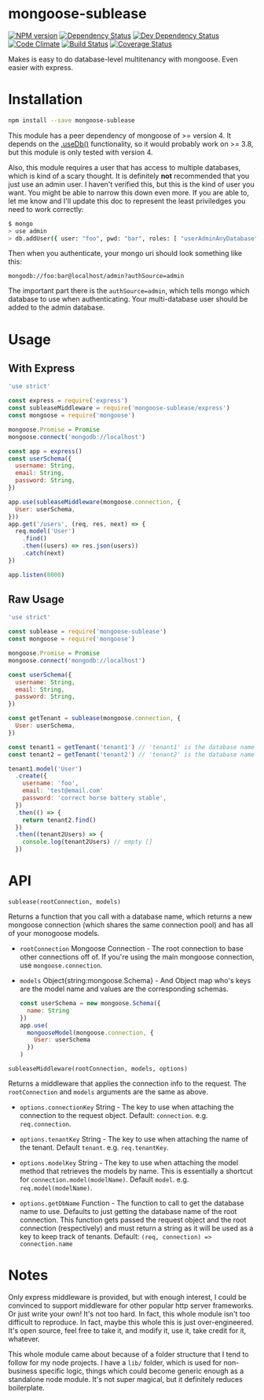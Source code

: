 # mongoose-sublease

[![NPM version](https://img.shields.io/npm/v/mongoose-sublease.svg?style=flat)](https://www.npmjs.org/package/mongoose-sublease)
[![Dependency Status](https://img.shields.io/david/ksmithut/mongoose-sublease.svg?style=flat)](https://david-dm.org/ksmithut/mongoose-sublease)
[![Dev Dependency Status](https://img.shields.io/david/dev/ksmithut/mongoose-sublease.svg?style=flat)](https://david-dm.org/ksmithut/mongoose-sublease#info=devDependencies&view=table)
[![Code Climate](https://img.shields.io/codeclimate/github/ksmithut/mongoose-sublease.svg)](https://codeclimate.com/github/ksmithut/mongoose-sublease)
[![Build Status](https://img.shields.io/travis/ksmithut/mongoose-sublease/master.svg?style=flat)](https://travis-ci.org/ksmithut/mongoose-sublease)
[![Coverage Status](https://img.shields.io/codeclimate/coverage/github/ksmithut/mongoose-sublease.svg?style=flat)](https://codeclimate.com/github/ksmithut/mongoose-sublease)

Makes is easy to do database-level multitenancy with mongoose. Even easier with
express.

# Installation

```sh
npm install --save mongoose-sublease
```

This module has a peer dependency of mongoose of >= version 4. It depends on
the [.useDb()](https://github.com/Automattic/mongoose/wiki/3.8-Release-Notes#connection-pool-sharing)
functionality, so it would probably work on >= 3.8, but this module is only
tested with version 4.

Also, this module requires a user that has access to multiple databases, which
is kind of a scary thought. It is definitely **not** recommended that you just
use an admin user. I haven't verified this, but this is the kind of user you
want. You might be able to narrow this down even more. If you are able to, let
me know and I'll update this doc to represent the least priviledges you need
to work correctly:

```sh
$ mongo
> use admin
> db.addUser({ user: "foo", pwd: "bar", roles: [ "userAdminAnyDatabase", "readWriteAnyDatabase" ]})
```

Then when you authenticate, your mongo uri should look something like this:

```
mongodb://foo:bar@localhost/admin?authSource=admin
```

The important part there is the `authSource=admin`, which tells mongo which
database to use when authenticating. Your multi-database user should be added
to the admin database.

# Usage

## With Express

```js
'use strict'

const express = require('express')
const subleaseMiddleware = require('mongoose-sublease/express')
const mongoose = require('mongoose')

mongoose.Promise = Promise
mongoose.connect('mongodb://localhost')

const app = express()
const userSchema({
  username: String,
  email: String,
  password: String,
})

app.use(subleaseMiddleware(mongoose.connection, {
  User: userSchema,
}))
app.get('/users', (req, res, next) => {
  req.model('User')
    .find()
    .then((users) => res.json(users))
    .catch(next)
})

app.listen(8000)
```

## Raw Usage

```js
'use strict'

const sublease = require('mongoose-sublease')
const mongoose = require('mongoose')

mongoose.Promise = Promise
mongoose.connect('mongodb://localhost')

const userSchema({
  username: String,
  email: String,
  password: String,
})

const getTenant = sublease(mongoose.connection, {
  User: userSchema,
})

const tenant1 = getTenant('tenant1') // 'tenant1' is the database name
const tenant2 = getTenant('tenant2') // 'tenant2' is the database name

tenant1.model('User')
  .create({
    username: 'foo',
    email: 'test@email.com'
    password: 'correct horse battery stable',
  })
  .then(() => {
    return tenant2.find()
  })
  .then((tenant2Users) => {
    console.log(tenant2Users) // empty []
  })
```

# API

`sublease(rootConnection, models)`

Returns a function that you call with a database name, which returns a new
mongoose connection (which shares the same connection pool) and has all of your
monogoose models.

- `rootConnection` Mongoose Connection - The root connection to base other
  connections off of. If you're using the main mongoose connection, use
  `mongoose.connection`.

- `models` Object{string:mongoose.Schema} - And Object map who's keys are the
  model name and values are the corresponding schemas.

  ```js
  const userSchema = new mongoose.Schema({
    name: String
  })
  app.use(
    mongooseModel(mongoose.connection, {
      User: userSchema
    })
  )
  ```

`subleaseMiddleware(rootConnection, models, options)`

Returns a middleware that applies the connection info to the request.
The `rootConnection` and `models` arguments are the same as above.

- `options.connectionKey` String - The key to use when attaching the connection
  to the request object. Default: `connection`. e.g. `req.connection`.

- `options.tenantKey` String - The key to use when attaching the name of the
  tenant. Default `tenant`. e.g. `req.tenantKey`.

- `options.modelKey` String - The key to use when attaching the model method
  that retrieves the models by name. This is essentially a shortcut for
  `connection.model(modelName)`. Default `model`. e.g. `req.model(modelName)`.

- `options.getDbName` Function - The function to call to get the database
  name to use. Defaults to just getting the database name of the root
  connection. This function gets passed the request object and the root
  connection (respectively) and must return a string as it will be used as a key
  to keep track of tenants. Default: `(req, connection) => connection.name`

# Notes

Only express middleware is provided, but with enough interest, I could be
convinced to support middleware for other popular http server frameworks. Or
just write your own! It's not too hard. In fact, this whole module isn't too
difficult to reproduce. In fact, maybe this whole this is just over-engineered.
It's open source, feel free to take it, and modify it, use it, take credit for
it, whatever.

This whole module came about because of a folder structure that I tend to follow
for my node projects. I have a `lib/` folder, which is used for non-business
specific logic, things which could become generic enough as a standalone node
module. It's not super magical, but it definitely reduces boilerplate.
